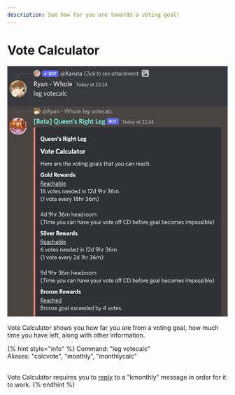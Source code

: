 ```yaml
---
description: See how far you are towards a voting goal!
---
```


# Vote Calculator

![Example of Vote Calculator](<../../.gitbook/assets/image (20).png>)

Vote Calculator shows you how far you are from a voting goal, how much time you have left, along with other information.

{% hint style="info" %}
Command: "leg votecalc"\
Aliases: "calcvote", "monthly", "monthlycalc"

\
Vote Calculator requires you to [reply](../../faq-frequently-asked-questions/how-do-i-use-reply-based-commands.md) to a "kmonthly" message in order for it to work.
{% endhint %}
